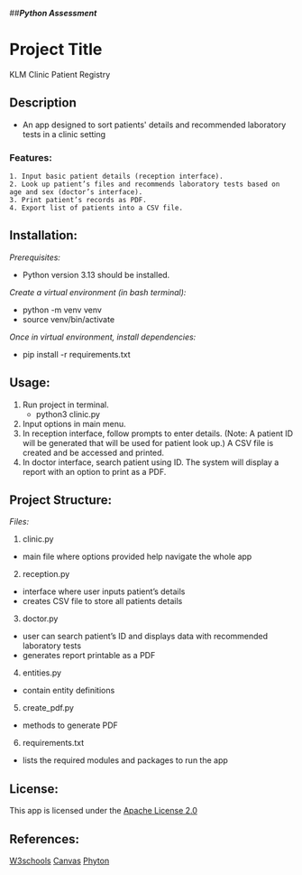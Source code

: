 ##__*Python Assessment*__

# **Project Title**
KLM Clinic Patient Registry

## **Description**
- An app designed to sort patients' details and recommended laboratory tests in a clinic setting

### **Features:**
    1. Input basic patient details (reception interface). 
    2. Look up patient’s files and recommends laboratory tests based on age and sex (doctor’s interface). 
    3. Print patient’s records as PDF. 
    4. Export list of patients into a CSV file. 

## **Installation:**

*Prerequisites:*
- Python version 3.13 should be installed. 

*Create a virtual environment (in bash terminal):*
- python -m venv venv
- source venv/bin/activate

*Once in virtual environment, install dependencies:*
- pip install -r requirements.txt

## **Usage:**

1. Run project in terminal. 
    - python3 clinic.py
2. Input options in main menu.
3. In reception interface, follow prompts to enter details. (Note: A patient ID will be generated that will be used for patient look up.) A CSV file is created and be accessed and printed.
4. In doctor interface, search patient using ID. The system will display a report with an option to print as a PDF.

## **Project Structure:**

*Files:*
1. clinic.py 
- main file where options provided help navigate the whole app
2. reception.py
- interface where user inputs patient’s details
- creates CSV file to store all patients details
3. doctor.py
- user can search patient’s ID and displays data with recommended laboratory tests
- generates report printable as a PDF
4. entities.py
- contain entity definitions
5. create_pdf.py
- methods to generate PDF
6. requirements.txt
- lists the required modules and packages to run the app

## **License:**

This app is licensed under the [Apache License 2.0](https://github.com/DellieKate/KateClinicPython/blob/main/LICENSE)

## **References:**
[W3schools](https://www.w3schools.com/python/default.asp)
[Canvas](https://edstem.org/au/courses/23675/lessons)
[Phyton](https://www.python.org/)
